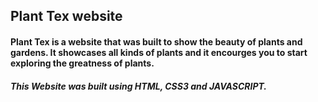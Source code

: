 ## Plant Tex website

#### Plant Tex is a website that was built to show the beauty of plants and gardens. It showcases all kinds of plants and it encourges you to start exploring the greatness of plants.

##### This Website was built using HTML, CSS3 and JAVASCRIPT.
